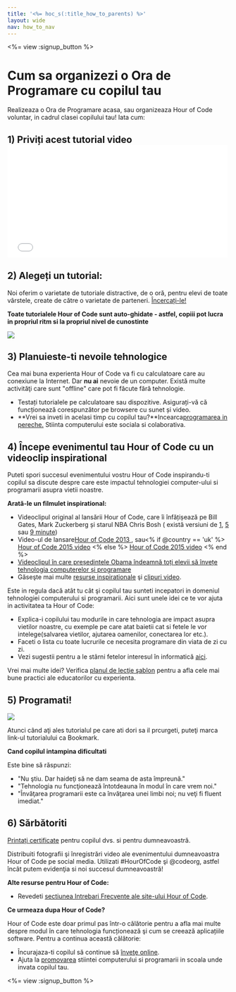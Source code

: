 ```yaml
---
title: '<%= hoc_s(:title_how_to_parents) %>'
layout: wide
nav: how_to_nav
---
```

<%= view :signup_button %>

# Cum sa organizezi o Ora de Programare cu copilul tau

Realizeaza o Ora de Programare acasa, sau organizeaza Hour of Code voluntar, in cadrul clasei copilului tau! Iata cum:

## 1) Priviți acest tutorial video <iframe width="500" height="255" src="//www.youtube.com/embed/SrnvvWDm73k" frameborder="0" allowfullscreen mark="crwd-mark"></iframe> 

## 2) Alegeți un tutorial:

Noi oferim o varietate de tutoriale distractive, de o oră, pentru elevi de toate vârstele, create de către o varietate de parteneri. [Încercați-le!](<%= resolve_url('/learn') %>)

**Toate tutorialele Hour of Code sunt auto-ghidate - astfel, copiii pot lucra in propriul ritm si la propriul nivel de cunostinte**

[![](/images/fit-700/tutorials.png)](<%= resolve_url('/learn') %>)

## 3) Planuieste-ti nevoile tehnologice

Cea mai buna experienta Hour of Code va fi cu calculatoare care au conexiune la Internet. Dar **nu ai** nevoie de un computer. Există multe activităţi care sunt "offline" care pot fi făcute fără tehnologie.

- Testați tutorialele pe calculatoare sau dispozitive. Asigurați-vă că funcționează corespunzător pe browsere cu sunet și video.
- **Vrei sa inveti in acelasi timp cu copilul tau?**Incearca[programarea in pereche.](http://www.ncwit.org/resources/pair-programming-box-power-collaborative-learning) Stiinta computerului este sociala si colaborativa.

## 4) Începe evenimentul tau Hour of Code cu un videoclip inspirational

Puteti spori succesul evenimentului vostru Hour of Code inspirandu-ti copilul sa discute despre care este impactul tehnologiei computer-ului si programarii asupra vietii noastre.

**Arată-le un filmulet inspirational:**

- Videoclipul original al lansării Hour of Code, care îi înfățișează pe Bill Gates, Mark Zuckerberg și starul NBA Chris Bosh ( există versiuni de [1](https://www.youtube.com/watch?v=qYZF6oIZtfc), [5](https://www.youtube.com/watch?v=nKIu9yen5nc) sau [9 minute](https://www.youtube.com/watch?v=dU1xS07N-FA))
- Video-ul de lansare[Hour of Code 2013 ](https://www.youtube.com/watch?v=FC5FbmsH4fw), sau<% if @country == 'uk' %> [Hour of Code 2015 video](https://www.youtube.com/watch?v=7L97YMYqLHc) <% else %> [Hour of Code 2015 video](https://www.youtube.com/watch?v=7L97YMYqLHc) <% end %>
- [Videoclipul în care președintele Obama îndeamnă toți elevii să învețe tehnologia computerelor și programare](https://www.youtube.com/watch?v=6XvmhE1J9PY)
- Găseşte mai multe [resurse inspirationale](<%= resolve_url('https://code.org/inspire') %>) şi [clipuri video](https://www.youtube.com/playlist?list=PLzdnOPI1iJNfpD8i4Sx7U0y2MccnrNZuP).

Este in regula dacă atât tu cât şi copilul tau sunteti incepatori in domeniul tehnologiei computerului si programarii. Aici sunt unele idei ce te vor ajuta in activitatea ta Hour of Code:

- Explica-i copilului tau modurile in care tehnologia are impact asupra vietilor noastre, cu exemple pe care atat baietii cat si fetele le vor intelege(salvarea vietilor, ajutarea oamenilor, conectarea lor etc.).
- Faceti o lista cu toate lucrurile ce necesita programare din viata de zi cu zi.
- Vezi sugestii pentru a le stârni fetelor interesul în informatică [aici](<%= resolve_url('https://code.org/girls') %>).

Vrei mai multe idei? Verifica [planul de lecţie şablon](/files/AfterschoolEducatorLessonPlanOutline.docx) pentru a afla cele mai bune practici ale educatorilor cu experienta.

## 5) Programati!

<img src="/images/fit-700/tutorial-short-link.png" />

Atunci când aţi ales tutorialul pe care ati dori sa il prcurgeti, puteţi marca link-ul tutorialului ca Bookmark.

**Cand copilul intampina dificultati**

Este bine să răspunzi:

- "Nu ştiu. Dar haideţi să ne dam seama de asta împreună."
- "Tehnologia nu funcţionează întotdeauna în modul în care vrem noi."
- "Învăţarea programarii este ca învăţarea unei limbi noi; nu veţi fi fluent imediat."

## 6) Sărbătoriti

[Printați certificate](<%= resolve_url('https://code.org/certificates') %>) pentru copilul dvs. si pentru dumneavoastră.

Distribuiti fotografii şi înregistrări video ale evenimentului dumneavoastra Hour of Code pe social media. Utilizati #HourOfCode şi @codeorg, astfel încât putem evidenţia si noi succesul dumneavoastră!

**Alte resurse pentru Hour of Code:**

- Revedeti [ sectiunea Intrebari Frecvente ale site-ului Hour of Code](https://support.code.org/hc/en-us/categories/200147083-Hour-of-Code).

**Ce urmeaza dupa Hour of Code?**

Hour of Code este doar primul pas într-o călătorie pentru a afla mai multe despre modul în care tehnologia funcționează şi cum se creează aplicațiile software. Pentru a continua această călătorie:

- Încurajaza-ti copilul să continue să [înveţe online](<%= resolve_url('https://code.org/learn/beyond') %>).
- Ajuta la [promovarea](<%= resolve_url('/promote') %>) stiintei computerului si programarii in scoala unde invata copilul tau.

<%= view :signup_button %>